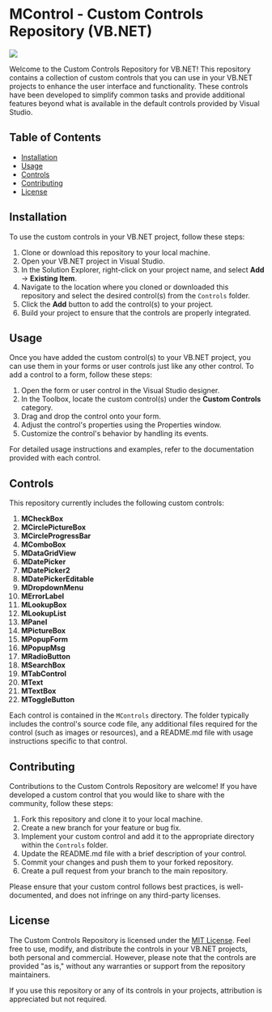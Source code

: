 # MControl - Custom Controls Repository (VB.NET)
<p><img src="https://visitor-badge.laobi.icu/badge?page_id=manusoft.MControls" style="max-width: 100%;"></p>

Welcome to the Custom Controls Repository for VB.NET! This repository contains a collection of custom controls that you can use in your VB.NET projects to enhance the user interface and functionality. These controls have been developed to simplify common tasks and provide additional features beyond what is available in the default controls provided by Visual Studio.

## Table of Contents

- [Installation](#installation)
- [Usage](#usage)
- [Controls](#controls)
- [Contributing](#contributing)
- [License](#license)

## Installation

To use the custom controls in your VB.NET project, follow these steps:

1. Clone or download this repository to your local machine.
2. Open your VB.NET project in Visual Studio.
3. In the Solution Explorer, right-click on your project name, and select **Add** -> **Existing Item**.
4. Navigate to the location where you cloned or downloaded this repository and select the desired control(s) from the `Controls` folder.
5. Click the **Add** button to add the control(s) to your project.
6. Build your project to ensure that the controls are properly integrated.

## Usage

Once you have added the custom control(s) to your VB.NET project, you can use them in your forms or user controls just like any other control. To add a control to a form, follow these steps:

1. Open the form or user control in the Visual Studio designer.
2. In the Toolbox, locate the custom control(s) under the **Custom Controls** category.
3. Drag and drop the control onto your form.
4. Adjust the control's properties using the Properties window.
5. Customize the control's behavior by handling its events.

For detailed usage instructions and examples, refer to the documentation provided with each control.

## Controls

This repository currently includes the following custom controls:

1. **MCheckBox**
2. **MCirclePictureBox**
3. **MCircleProgressBar**
4. **MComboBox**
5. **MDataGridView**
6. **MDatePicker**
7. **MDatePicker2**
8. **MDatePickerEditable**
9. **MDropdownMenu**
10. **MErrorLabel**
11. **MLookupBox**
12. **MLookupList**
13. **MPanel**
14. **MPictureBox**
15. **MPopupForm**
16. **MPopupMsg**
17. **MRadioButton**
18. **MSearchBox**
19. **MTabControl**
20. **MText**
21. **MTextBox**
22. **MToggleButton**

Each control is contained in the `MControls` directory. The folder typically includes the control's source code file, any additional files required for the control (such as images or resources), and a README.md file with usage instructions specific to that control.

## Contributing

Contributions to the Custom Controls Repository are welcome! If you have developed a custom control that you would like to share with the community, follow these steps:

1. Fork this repository and clone it to your local machine.
2. Create a new branch for your feature or bug fix.
3. Implement your custom control and add it to the appropriate directory within the `Controls` folder.
4. Update the README.md file with a brief description of your control.
5. Commit your changes and push them to your forked repository.
6. Create a pull request from your branch to the main repository.

Please ensure that your custom control follows best practices, is well-documented, and does not infringe on any third-party licenses.

## License

The Custom Controls Repository is licensed under the [MIT License](LICENSE). Feel free to use, modify, and distribute the controls in your VB.NET projects, both personal and commercial. However, please note that the controls are provided "as is," without any warranties or support from the repository maintainers.

If you use this repository or any of its controls in your projects, attribution is appreciated but not required.
